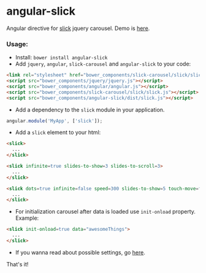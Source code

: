 angular-slick
=============

Angular directive for [slick](https://github.com/kenwheeler/slick/) jquery carousel. Demo is [here](http://vasyabigi.github.io/angular-slick/).

### Usage:

- Install: `bower install angular-slick`
- Add `jquery`, `angular`, `slick-carousel` and `angular-slick` to your code:

```html
<link rel="stylesheet" href="bower_components/slick-carousel/slick/slick.css">
<script src="bower_components/jquery/jquery.js"></script>
<script src="bower_components/angular/angular.js"></script>
<script src="bower_components/slick-carousel/slick/slick.js"></script>
<script src="bower_components/angular-slick/dist/slick.js"></script>
```

- Add a dependency to the `slick` module in your application.

```js
angular.module('MyApp', ['slick']);
```

- Add a `slick` element to your html:

```html
<slick>
  ...
</slick>

<slick infinite=true slides-to-show=3 slides-to-scroll=3>
  ...
</slick>

<slick dots=true infinite=false speed=300 slides-to-show=5 touch-move=false slides-to-scroll=1>
  ...
</slick>
```

- For initialization carousel after data is loaded use `init-onload` property. Example:

```html
<slick init-onload=true data="awesomeThings">
  ...
</slick>
```

- If you wanna read about possible settings, go [here](http://kenwheeler.github.io/slick/#settings).

That's it!
